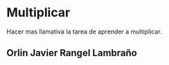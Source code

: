 # Multiplicar
Hacer mas llamativa la tarea de aprender a multiplicar. 
## Orlin Javier Rangel Lambraño
